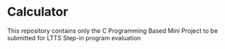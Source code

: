 # Calculator
This repository contains only the C Programming Based Mini Project to be submitted for LTTS Step-in program evaluation